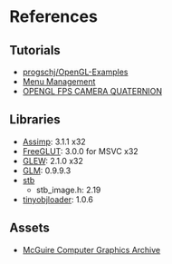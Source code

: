 # References

## Tutorials

* [progschj/OpenGL-Examples](https://github.com/progschj/OpenGL-Examples)
* [Menu Management](http://openglut.sourceforge.net/group__menus.html)
* [OPENGL FPS CAMERA QUATERNION](http://in2gpu.com/2016/03/14/opengl-fps-camera-quaternion/)

## Libraries

* [Assimp](http://assimp.sourceforge.net/main_downloads.html): 3.1.1 x32
* [FreeGLUT](http://freeglut.sourceforge.net/index.php#download): 3.0.0 for MSVC x32
* [GLEW](http://glew.sourceforge.net/): 2.1.0 x32
* [GLM](https://glm.g-truc.net/0.9.9/index.html): 0.9.9.3
* [stb](https://github.com/nothings/stb)
    - stb_image.h: 2.19
* [tinyobjloader](https://github.com/syoyo/tinyobjloader): 1.0.6

## Assets

* [McGuire Computer Graphics Archive](https://casual-effects.com/data/)
